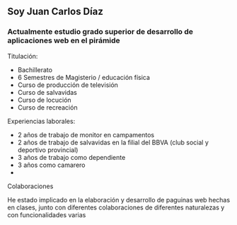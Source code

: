 ## Soy Juan Carlos Díaz
### Actualmente estudio grado superior de desarrollo de aplicaciones web en el pirámide 
Titulación:


- Bachillerato
- 6 Semestres de Magisterio / educación física 
- Curso de producción de televisión
- Curso de salvavidas
- Curso de locución 
- Curso de recreación


Experiencias laborales:


- 2 años de trabajo de monitor en campamentos
- 2 años de trabajo de salvavidas en la filial del BBVA (club social y deportivo provincial)
- 3 años de trabajo como dependiente 
- 3 años como camarero 
-


Colaboraciones 


He estado implicado en la elaboración y desarrollo de paguinas web hechas en clases, junto con diferentes colaboraciones de diferentes naturalezas y con funcionalidades varias
